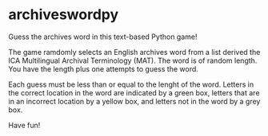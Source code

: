 # archiveswordpy
Guess the archives word in this text-based Python game!

The game ramdomly selects an English archives word from a list derived the ICA Multilingual Archival Terminology (MAT).
The word is of random length. You have the length plus one attempts to guess the word.

Each guess must be less than or equal to the lenght of the word.
Letters in the correct location in the word are indicated by a green box, letters that are in an incorrect location by a yellow box, and letters not in the word by a grey box.

Have fun!
